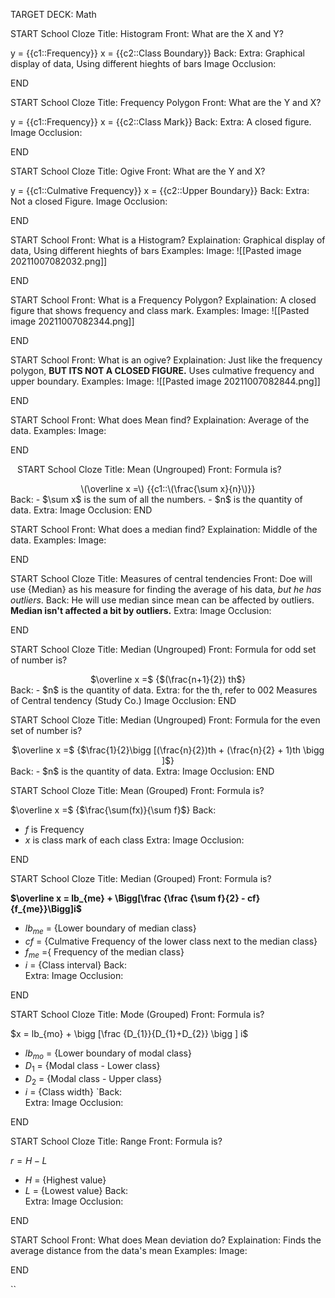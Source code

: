 TARGET DECK: Math

START
School Cloze
Title: Histogram
Front: What are the X and Y?

 y = {{c1::Frequency}} 
x = {{c2::Class Boundary}}
Back: 
Extra: Graphical display of data, Using different hieghts of bars
Image Occlusion: 
<!--ID: 1638932502554-->
END


START
School Cloze
Title: Frequency Polygon
Front: What are the Y and X?

 y = {{c1::Frequency}} 
x = {{c2::Class Mark}}
Back:
Extra: A closed figure.
Image Occlusion: 
<!--ID: 1638932502567-->
END


START
School Cloze
Title: Ogive
Front: What are the Y and X?

 y = {{c1::Culmative Frequency}} 
x = {{c2::Upper Boundary}}
Back:
Extra: Not a closed Figure.
Image Occlusion: 
<!--ID: 1638932502576-->
END


START
School
Front: What is a Histogram?
Explaination: Graphical display of data, Using different hieghts of bars
Examples:
Image: ![[Pasted image 20211007082032.png]]
<!--ID: 1638932502583-->
END


START
School
Front: What is a Frequency Polygon?
Explaination: A closed figure that shows frequency and class mark.
Examples:
Image:  ![[Pasted image 20211007082344.png]]
<!--ID: 1638932502593-->
END


START
School
Front: What is an ogive?
Explaination: Just like the frequency polygon, **BUT ITS NOT A CLOSED FIGURE.** Uses culmative frequency and upper boundary.
Examples:
Image: ![[Pasted image 20211007082844.png]]
<!--ID: 1638932502600-->
END

  
START
School
Front: What does Mean find?
Explaination:  Average of the data.
Examples:
Image: 
<!--ID: 1638932502609-->
END


`
`
START
School Cloze
Title: Mean (Ungrouped)
Front: Formula is?
 <center> \(\overline x =\) {{c1::\(\frac{\sum x}{n}\)}}</center>
Back:  
- $\sum x$ is the sum of all the numbers. 
- $n$ is the quantity of data. 
Extra: 
Image Occlusion:
<!--ID: 1638932502616-->
END

START
School
Front: What does a median find?
Explaination:  Middle of the data.
Examples:
Image: 
<!--ID: 1638932502623-->
END


START
School Cloze
Title: Measures of central tendencies
Front: Doe will use {Median} as his measure for finding the average of his data, *but he has outliers*.
Back:  He will use median since mean can be affected by outliers. **Median isn't affected a bit by outliers.**
Extra: 
Image Occlusion: 
<!--ID: 1638932502631-->
END
`
`


START
School Cloze
Title: Median (Ungrouped)
Front: Formula for odd set of number is?

<center>$\overline x =$ {$(\frac{n+1}{2}) th$}</center>
Back: 
- $n$ is the quantity of data.  
Extra: for the th, refer to 002 Measures of Central tendency (Study Co.)
Image Occlusion: 
<!--ID: 1638932502638-->
END


START
School Cloze
Title: Median (Ungrouped)
Front: Formula for the even set of number is?

<center>$\overline x =$ {$\frac{1}{2}\bigg [(\frac{n}{2})th + (\frac{n}{2} + 1)th \bigg ]$}</center>
Back: 
 - $n$ is the quantity of data.  
Extra: 
Image Occlusion: 
END

START
School Cloze
Title: Mean (Grouped)
Front: Formula is?

$\overline x =$ {$\frac{\sum(fx)}{\sum f}$}
Back:  
- $f$ is Frequency
- $x$ is class mark of each class
 Extra: 
Image Occlusion: 
<!--ID: 1638932502649-->
END

START
School Cloze
Title: Median (Grouped)
Front: 
Formula is?

**$\overline x = lb_{me} + \Bigg[\frac {\frac {\sum f}{2} - cf}{f_{me}}\Bigg]i$**

- $lb_{me}$ = {Lower boundary of median class}
- $cf$ = {Culmative Frequency of the lower class next to the median class}
- $f_{me}$ ={ Frequency of the median class}
- $i$ = {Class interval}
Back:  
Extra: 
Image Occlusion: 
<!--ID: 1638932502657-->
END


START
School Cloze
Title: Mode (Grouped)
Front: Formula is?

$x = lb_{mo} + \bigg [\frac {D_{1}}{D_{1}+D_{2}} \bigg ] i$


- $lb_{mo}$ = {Lower boundary of modal class}
- $D_{1}$ =  {Modal class - Lower class}
- $D_{2}$ =  {Modal class - Upper class}
- $i$ = {Class width}
`Back:  
Extra: 
Image Occlusion: 
<!--ID: 1638932502668-->
END

START
School Cloze
Title: Range
Front: Formula is?

$r = H - L$

- $H$ = {Highest value}
- $L$ = {Lowest value}
Back:  
Extra: 
Image Occlusion: 
<!--ID: 1638932502680-->
END


START
School
Front: What does Mean deviation do?
Explaination:  Finds the average distance from the data's mean
Examples:
Image: 
<!--ID: 1638932502699-->
END





``